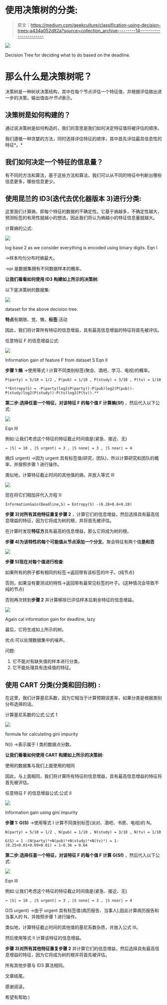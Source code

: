 # 使用决策树的分类:

> 原文：<https://medium.com/geekculture/classification-using-decision-trees-a434a052d82a?source=collection_archive---------14----------------------->

![](img/ad9d5e60a8c0f13d1d8e17d1113bffd7.png)

Decision Tree for deciding what to do based on the deadline.

# **那么什么是决策树呢？**

决策树是一种树状决策结构，其中在每个节点评估一个特征值，并根据评估做出进一步的决策。输出值由*叶节点*表示。

## **决策树是如何构建的？**

通过说决策树是如何构造的，我们的意思是我们如何决定特征值将被评估的顺序。

我们遵循一种贪婪的方法，同时选择评估特征的顺序，其中首先评估最具信息性的特征*。*

## **我们如何决定一个特征的信息量？**

有不同的方法和算法，基于这些方法和算法，我们可以从不同的特征中判断出哪些信息更多，哪些信息更少。

## **使用昆兰的 ID3(迭代去优化器版本 3)进行分类:**

这里我们计算熵，即每个特征的数据的不确定性。它基于熵越多，不确定性越大，预测标签的有用性就越小的想法，因此我们将认为熵越小的特征信息量就越大。

计算熵的公式:

![](img/2d444de8561a68a306ee872e09899a10.png)

log base 2 as we consider everything is encoded using binary digits. Eqn I

→样本均匀分布时熵最大。

→pi 是数据集拥有不同数据样本的概率。

**让我们看看如何使用 ID3 构建如上所示的决策树:**

以下是决策树的数据集:

![](img/50ad21e5eeaf85d8621b0d7eee1aae59.png)

dataset for the above decision tree.

**特点**有期限、党、懒。**标签**:活动

因此，我们将计算所有特征的信息增益，具有最高信息增益的特征将首先被评估。

任意特征 F 的信息增益公式:

![](img/fb6ce7282bea9207df37845887483f42.png)

Information gain of feature F from dataset S Eqn II

**步骤 1:熵** →使用等式 I 计算不同类别标签(聚会、酒吧、学习、电视)的概率。

`P(party) = 5/10 = 1/2 , P(pub) = 1/10 , P(study) = 3/10 , P(tv) = 1/10`

`**Entropy(S) = -P(party)log2(P(party))-P(pub)log2(P(pub))-P(study)log2(P(study))-P(tv)log2(P(tv)).**`

**第二步:选择任意一个特征，对该特征 F 的每个值 F 计算熵(Sf)** ，然后代入以下公式:

![](img/65ecc8701872af44feadd3aa94eb96fe.png)

Eqn III

例如:让我们考虑这个特征的特征截止时间值是(紧急、接近、无)

`→ |S| = 10 , |S urgent| = 3 , |S none| = 3 , |S near| = 4`

熵(S urgent) →因为 urgent 具有标签值(研究，团队)，所以计算研究和团队的概率，并按照步骤 1 进行操作。

类似地，计算特征截止时间的其他值的熵，并放入等式 III

![](img/c6e14fb3e1d1169d608c44ca62115278.png)

现在将它们相加并代入方程 II:

`InformationGain(Deadline,S) = Entropy(S) -(0.28+0.6+0.28)`

**步骤 3)对所有其他特征重复步骤 2** ，计算它们的信息增益，然后选择具有最高信息增益的特征，因为它将成为树的根，并将首先被评估。

在计算时发现**特征方**具有最高的信息增益，那么它将成为树的根。

**步骤 4)为该特性的每个可能值从节点添加一个分支**。聚会特征有两个值**是和否**

![](img/49f18cd8e85bc15a6c5b5e1a4fa252c4.png)

**步骤 5)现在对每个值进行检查**:

如果所有的例子都有相同的标签→返回带有该标签的叶子。(纯节点)

否则，如果没有要测试的特性→返回带有最常见标签的叶子。(这种情况会导致不纯的节点)

否则再次转到**步骤 2** 并计算移除已评估样本后剩余特征的信息增益。

![](img/6a972dbdec631b256f59e5790d45f187.png)

Again cal information gain for deadline, lazy

最后，它将生成如上所示的树。

优点:可以处理数据集中的噪声。

问题:

1.  它不能对有缺失值的样本进行分类。
2.  它不能处理具有连续值的特征。

## 使用 CART 分类(分类和回归树) :

在这里，我们计算基尼系数，因为它相当于计算预期误差率，如果分类是根据类别分布选择的话。

计算基尼系数的公式:公式 1

![](img/f3514a66414909316e4c6c90b60903b0.png)

formula for calculating gini impurity

N(i) →表示属于
I 类的数据点分数。

**让我们看看如何使用 CART 构建如上所示的决策树:**

使用的数据集与我们上面使用的相同

因此，与上面相同，我们将计算所有特征的信息增益，具有最高信息增益的特征将首先被评估。

任意特征 F 的信息增益公式:公式 II

![](img/6a172ea07c53378718e6af6962c45a94.png)

Information gain using gini impurity

**步骤 1: G(S)** →使用等式 I 计算不同类别标签(派对、酒吧、书房、电视)的 N。

`N(party) = 5/10 = 1/2 , N(pub) = 1/10 , N(study) = 3/10 , N(tv) = 1/10`

`G(S) = 1 -(N(party)²+N(pub)²+N(study)²+N(tv)²) = 1-(0.25+0.01+0.09+0.01) = 1–0.36 = 0.64`

**第二步:选择任意一个特征，对该特征 F 的每个值 F 计算 G(Sf)** ，然后代入以下公式:

![](img/5df9ee68a7653733155c365b7b949b63.png)

Eqn III

例如:让我们考虑这个特征的特征截止时间值是(紧急、接近、无)

`→ |S| = 10 , |S urgent| = 3 , |S none| = 3 , |S near| = 4`

G(S urgent) →由于 urgent 具有标签值(病历报告、当事人),因此计算病历报告和当事人的 N，并按照步骤 1 进行操作。

类似地，计算特征截止时间的其他值的基尼系数杂质，并放入公式 III。

然后使用等式 II 计算该特征的信息增益。

**步骤 3)对所有其他特征重复步骤 2** 并计算它们的信息增益，然后选择具有最高信息增益的特征，因为它将成为树的根并将首先被评估。

所有其他步骤与 ID3 算法相同。

文章结尾。

感谢阅读。

希望有帮助:)